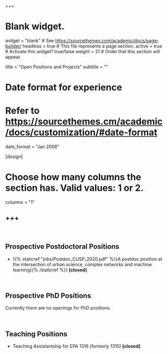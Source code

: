 +++
# Blank widget.
widget = "blank"  # See https://sourcethemes.com/academic/docs/page-builder/
headless = true  # This file represents a page section.
active = true  # Activate this widget? true/false
weight = 21  # Order that this section will appear.

title = "Open Positions and Projects"
subtitle = ""

# Date format for experience
#   Refer to https://sourcethemes.cm/academic/docs/customization/#date-format
date_format = "Jan 2006"

[design]
  # Choose how many columns the section has. Valid values: 1 or 2.
  columns = "1"

+++
-----
<br />

## Prospective Postdoctoral Positions

- {{% staticref "jobs/Postdoc_CUSP_2020.pdf" %}}A postdoc position at the intersection of urban science, complex networks and machine learning{{% /staticref %}} **[closed]**

<br />

## Prospective PhD Positions

Currently there are no openings for PhD positions.

<br />

## Teaching Positions

- Teaching Assistantship for EPA 1316 (formerly 1315) **[closed]**
